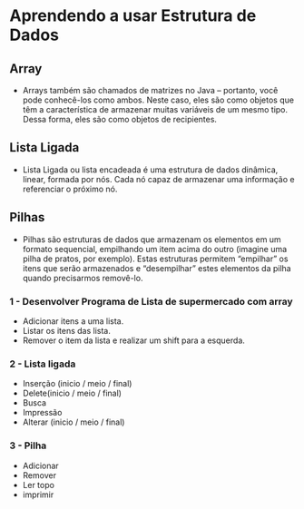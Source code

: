 # Aprendendo a usar Estrutura de Dados

## Array
- Arrays também são chamados de matrizes no Java – portanto, você pode conhecê-los como ambos. Neste caso, eles são como objetos que têm a característica de armazenar muitas variáveis de um mesmo tipo. Dessa forma, eles são como objetos de recipientes.

## Lista Ligada
- Lista Ligada ou lista encadeada é uma estrutura de dados dinâmica, linear, formada por nós. Cada nó capaz de armazenar uma informação e referenciar o próximo nó.

## Pilhas 
- Pilhas são estruturas de dados que armazenam os elementos em um formato sequencial, empilhando um item acima do outro (imagine uma pilha de pratos, por exemplo). Estas estruturas permitem “empilhar” os itens que serão armazenados e “desempilhar” estes elementos da pilha quando precisarmos removê-lo.


### 1 - Desenvolver Programa de Lista de supermercado com array

- Adicionar itens a uma lista.
- Listar os itens das lista.
- Remover o item da lista e realizar um shift para a esquerda.

### 2 - Lista ligada
- Inserção (inicio / meio / final)
- Delete(inicio / meio / final)
- Busca
- Impressão
- Alterar (inicio / meio / final)

### 3 - Pilha
- Adicionar
- Remover
- Ler topo
- imprimir
